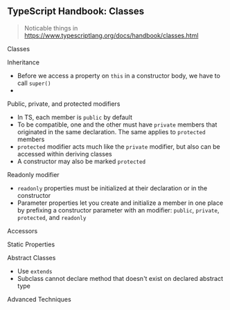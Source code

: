 ## TypeScript Handbook: Classes

> Noticable things in https://www.typescriptlang.org/docs/handbook/classes.html

Classes

Inheritance

- Before we access a property on `this` in a constructor body, we have to call `super()`
- 

Public, private, and protected modifiers

- In TS, each member is `public` by default
- To be compatible, one and the other must have `private` members that originated in the same declaration. The same applies to `protected` members
- `protected` modifier acts much like the `private` modifier, but also can be accessed within deriving classes
- A constructor may also be marked `protected`

Readonly modifier

- `readonly` properties must be initialized at their declaration or in the constructor
- Parameter properties let you create and initialize a member in one place by prefixing a constructor parameter with an modifier: `public`, `private`, `protected`, and `readonly`

Accessors

Static Properties

Abstract Classes

- Use `extends`
- Subclass cannot declare method that doesn't exist on declared abstract type

Advanced Techniques
